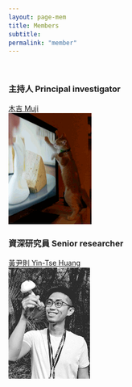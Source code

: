 ```yaml
---
layout: page-mem
title: Members
subtitle:
permalink: "member"
--- 
```


<br>
<div class="container-fluid">
<div class="row">
  <div class="col-sm-3 col-md-3">
    <h3>主持人 Principal investigator</h3>
    <a href="ythuang">木吉 Muji</a><br>
    <img src="/assets/img/people/Muji_TV_crop.gif">
  </div>
  <div class="col-sm-3 col-md-3  offset-sm-1 offset-md-1">
    <h3>資深研究員 Senior researcher</h3>
    <a href="ythuang">黃尹則 Yin-Tse Huang</a><br>
    <img src="/assets/img/people/MeintheField_220px.png">
  </div>
</div>
<br>
